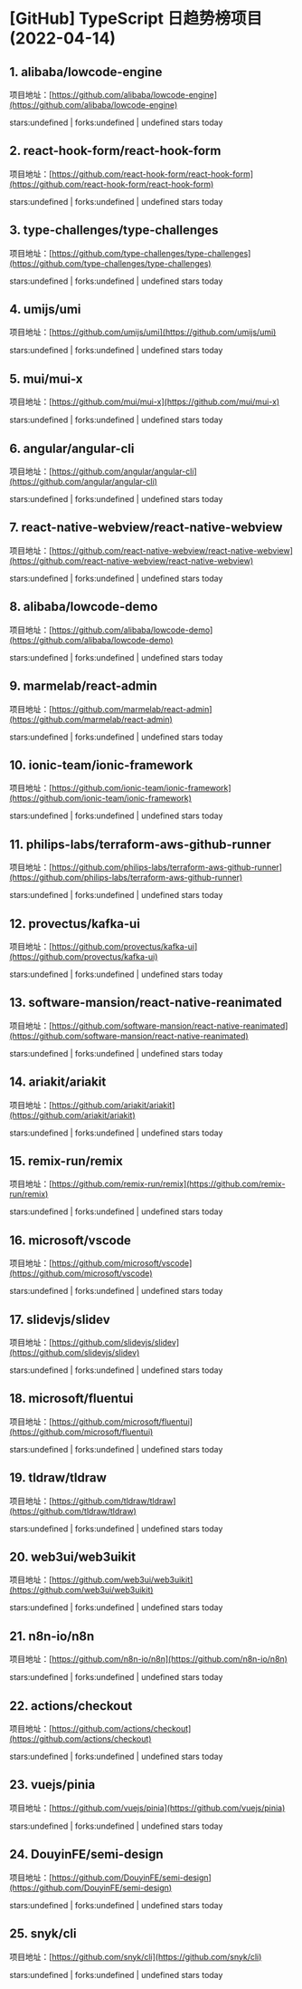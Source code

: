 # [GitHub] TypeScript 日趋势榜项目(2022-04-14)

## 1. alibaba/lowcode-engine 

项目地址：[https://github.com/alibaba/lowcode-engine](https://github.com/alibaba/lowcode-engine)

stars:undefined | forks:undefined | undefined stars today 



## 2. react-hook-form/react-hook-form 

项目地址：[https://github.com/react-hook-form/react-hook-form](https://github.com/react-hook-form/react-hook-form)

stars:undefined | forks:undefined | undefined stars today 



## 3. type-challenges/type-challenges 

项目地址：[https://github.com/type-challenges/type-challenges](https://github.com/type-challenges/type-challenges)

stars:undefined | forks:undefined | undefined stars today 



## 4. umijs/umi 

项目地址：[https://github.com/umijs/umi](https://github.com/umijs/umi)

stars:undefined | forks:undefined | undefined stars today 



## 5. mui/mui-x 

项目地址：[https://github.com/mui/mui-x](https://github.com/mui/mui-x)

stars:undefined | forks:undefined | undefined stars today 



## 6. angular/angular-cli 

项目地址：[https://github.com/angular/angular-cli](https://github.com/angular/angular-cli)

stars:undefined | forks:undefined | undefined stars today 



## 7. react-native-webview/react-native-webview 

项目地址：[https://github.com/react-native-webview/react-native-webview](https://github.com/react-native-webview/react-native-webview)

stars:undefined | forks:undefined | undefined stars today 



## 8. alibaba/lowcode-demo 

项目地址：[https://github.com/alibaba/lowcode-demo](https://github.com/alibaba/lowcode-demo)

stars:undefined | forks:undefined | undefined stars today 



## 9. marmelab/react-admin 

项目地址：[https://github.com/marmelab/react-admin](https://github.com/marmelab/react-admin)

stars:undefined | forks:undefined | undefined stars today 



## 10. ionic-team/ionic-framework 

项目地址：[https://github.com/ionic-team/ionic-framework](https://github.com/ionic-team/ionic-framework)

stars:undefined | forks:undefined | undefined stars today 



## 11. philips-labs/terraform-aws-github-runner 

项目地址：[https://github.com/philips-labs/terraform-aws-github-runner](https://github.com/philips-labs/terraform-aws-github-runner)

stars:undefined | forks:undefined | undefined stars today 



## 12. provectus/kafka-ui 

项目地址：[https://github.com/provectus/kafka-ui](https://github.com/provectus/kafka-ui)

stars:undefined | forks:undefined | undefined stars today 



## 13. software-mansion/react-native-reanimated 

项目地址：[https://github.com/software-mansion/react-native-reanimated](https://github.com/software-mansion/react-native-reanimated)

stars:undefined | forks:undefined | undefined stars today 



## 14. ariakit/ariakit 

项目地址：[https://github.com/ariakit/ariakit](https://github.com/ariakit/ariakit)

stars:undefined | forks:undefined | undefined stars today 



## 15. remix-run/remix 

项目地址：[https://github.com/remix-run/remix](https://github.com/remix-run/remix)

stars:undefined | forks:undefined | undefined stars today 



## 16. microsoft/vscode 

项目地址：[https://github.com/microsoft/vscode](https://github.com/microsoft/vscode)

stars:undefined | forks:undefined | undefined stars today 



## 17. slidevjs/slidev 

项目地址：[https://github.com/slidevjs/slidev](https://github.com/slidevjs/slidev)

stars:undefined | forks:undefined | undefined stars today 



## 18. microsoft/fluentui 

项目地址：[https://github.com/microsoft/fluentui](https://github.com/microsoft/fluentui)

stars:undefined | forks:undefined | undefined stars today 



## 19. tldraw/tldraw 

项目地址：[https://github.com/tldraw/tldraw](https://github.com/tldraw/tldraw)

stars:undefined | forks:undefined | undefined stars today 



## 20. web3ui/web3uikit 

项目地址：[https://github.com/web3ui/web3uikit](https://github.com/web3ui/web3uikit)

stars:undefined | forks:undefined | undefined stars today 



## 21. n8n-io/n8n 

项目地址：[https://github.com/n8n-io/n8n](https://github.com/n8n-io/n8n)

stars:undefined | forks:undefined | undefined stars today 



## 22. actions/checkout 

项目地址：[https://github.com/actions/checkout](https://github.com/actions/checkout)

stars:undefined | forks:undefined | undefined stars today 



## 23. vuejs/pinia 

项目地址：[https://github.com/vuejs/pinia](https://github.com/vuejs/pinia)

stars:undefined | forks:undefined | undefined stars today 



## 24. DouyinFE/semi-design 

项目地址：[https://github.com/DouyinFE/semi-design](https://github.com/DouyinFE/semi-design)

stars:undefined | forks:undefined | undefined stars today 



## 25. snyk/cli 

项目地址：[https://github.com/snyk/cli](https://github.com/snyk/cli)

stars:undefined | forks:undefined | undefined stars today 



